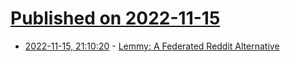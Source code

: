 # [Published on 2022-11-15](index.md)

* [2022-11-15, 21:10:20](https://news.ycombinator.com/item?id=33615058) - [Lemmy: A Federated Reddit Alternative](https://lemmy.ml/)
